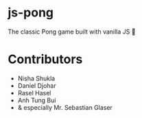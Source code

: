 # js-pong

The classic Pong game built with vanilla JS 🏓


# Contributors
+ Nisha Shukla
+ Daniel Djohar
+ Rasel Hasel
+ Anh Tung Bui
+ & especially Mr. Sebastian Glaser
